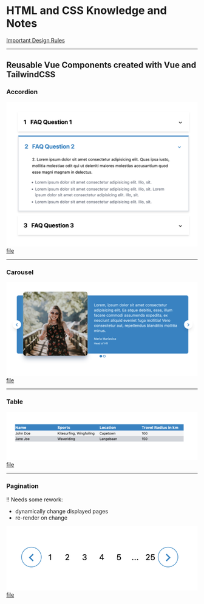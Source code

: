 # HTML and CSS Knowledge and Notes

[Important Design Rules](./designRules.md)

------------

## Reusable Vue Components created with Vue and TailwindCSS

### Accordion

![Preview](/img/accordion.png)
[file](components/vue/src/components/Accordion.vue)

------------

### Carousel

![Preview](img/carousel.png)
[file](components/vue/src/components/Carousel.vue)

------------

### Table

![Preview](img/4-row-table.png)
[file](components/vue/src/views/Table.vue)

------------

### Pagination

!! Needs some rework:
- dynamically change displayed pages
- re-render on change

![Preview](img/pagination.png)
[file](components/vue/src/views/Paginatnion.vue)
